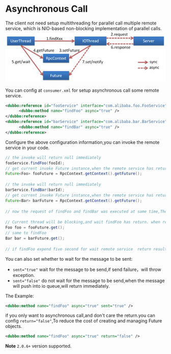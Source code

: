 # Asynchronous Call

The client not need setup multithreading for parallel call multiple remote service, which is NIO-based non-blocking implementation of parallel calls.
![/user-guide/images/future.jpg](../sources/images/future.jpg)


You can config at `consumer.xml` for setup asynchronous call some remote service.

```xml
<dubbo:reference id="fooService" interface="com.alibaba.foo.FooService">
      <dubbo:method name="findFoo" async="true" />
</dubbo:reference>
<dubbo:reference id="barService" interface="com.alibaba.bar.BarService">
      <dubbo:method name="findBar" async="true" />
</dubbo:reference>
```
Configure the above configuration information,you can invoke the remote service in your code.

```java
// the invoke will return null immediately
fooService.findFoo(fooId);
// get current invoke Future instance,when the remote service has return result,will notify this Future instance.
Future<Foo> fooFuture = RpcContext.getContext().getFuture();

// the invoke will return null immediately
barService.findBar(barId);
// get current invoke Future instance,when the remote service has return result,will notify this Future instance.
Future<Bar> barFuture = RpcContext.getContext().getFuture();

// now the request of findFoo and findBar was executed at same time,The client not need setup multithreading for parallel call, which is NIO-based non-blocking implementation of parallel calls

// Current thread will be blocking,and wait findFoo has return. when remote service has return findFoo result,the current thread will be wake up.
Foo foo = fooFuture.get();
// same to findFoo
Bar bar = barFuture.get();

// if findFoo expend five second for wait remote service  return result,and findBar expend six second. Actually,only expend six second will get findFoo and findBar result,and proceed to the next step.
```


You can also set whether to wait for the message to be sent:

* `sent="true"` wait for the message to be send,if send failure，will throw exception.
* `sent="false"` do not wait for the message to be send,when the message will push into io queue,will return immediately.

The Example:

```xml
<dubbo:method name="findFoo" async="true" sent="true" />
```
if you only want to asynchronous call,and don't care the return.you can config `return="false"`,To reduce the cost of creating and managing Future objects.

```xml
<dubbo:method name="findFoo" async="true" return="false" />
```

**Note**
 `2.0.6+` version supported.
